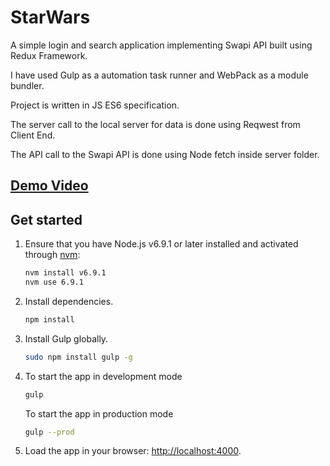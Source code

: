 # StarWars
A simple login and search application implementing Swapi API built using Redux Framework.

I have used Gulp as a automation task runner and WebPack as a module bundler.

Project is written in JS ES6 specification.

The server call to the local server for data is done using Reqwest from Client End.

The API call to the Swapi API is done using Node fetch inside server folder.

## [Demo Video](https://screencast.com/t/GrUjh2QX3jPy)

## Get started

1. Ensure that you have Node.js v6.9.1 or later installed and activated through [nvm](https://github.com/creationix/nvm):

    ```sh
    nvm install v6.9.1
    nvm use 6.9.1
    ```

2. Install dependencies.

    ```sh
    npm install
    ```

3. Install Gulp globally.

    ```sh
    sudo npm install gulp -g
    ```

4. To start the app in development mode

    ```sh
    gulp
    ```

    To start the app in production mode

    ```sh
    gulp --prod
    ```

5. Load the app in your browser: [http://localhost:4000](http://localhost:4000/).
